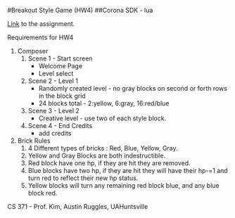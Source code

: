 #Breakout Style Game (HW4)
##Corona SDK - lua

[Link](https://drive.google.com/file/d/0By5hwHfdJCnHbF9BU01lWjdPLXc/view?usp=sharing) to the assignment.


Requirements for HW4
1. Composer
    1. Scene 1 - Start screen
        * Welcome Page
        * Level select
    2. Scene 2 - Level 1
        * Randomly created level - no gray blocks on second or forth rows in the block grid
        * 24 blocks total - 2:yellow, 6:gray, 16:red/blue
    3. Scene 3 - Level 2
        * Creative level - use two of each style block.
    4. Scene 4 - End Credits
        * add credits
2. Brick Rules
    1. 4 Different types of bricks : Red, Blue, Yellow, Gray.
    2. Yellow and Gray Blocks are both indestructible.
    3. Red block have one hp, if they are hit they are removed.
    4. Blue blocks have two hp, if they are hit they will have their hp-=1 and turn red to reflect their new hp status.
    5. Yellow blocks will turn any remaining red block blue, and any blue block red.



CS 371 - Prof. Kim,
Austin Ruggles,
UAHuntsville
